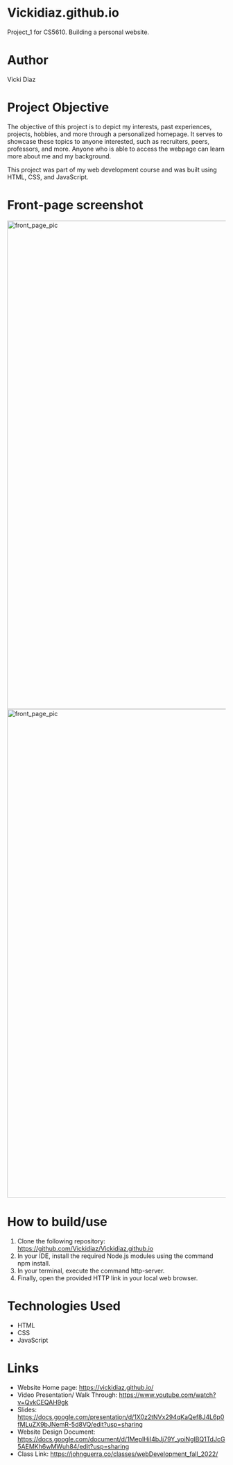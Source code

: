 # Vickidiaz.github.io

Project_1 for CS5610. Building a personal website.

# Author

Vicki Diaz

# Project Objective

The objective of this project is to depict my interests, past experiences, projects, hobbies, and more through a personalized homepage. It serves to showcase these topics to anyone interested, such as recruiters, peers, professors, and more. Anyone who is able to access the webpage can learn more about me and my background.

This project was part of my web development course and was built using HTML, CSS, and JavaScript.

# Front-page screenshot
<img width="1125" alt="front_page_pic" src="https://github.com/Vickidiaz/Vickidiaz.github.io/assets/88179209/79547910-0480-4023-ba9a-0454ac52516a">

<img width="1125" alt="front_page_pic" src="https://github.com/Vickidiaz/Vickidiaz.github.io/assets/88179209/79547910-0480-4023-ba9a-0454ac52516a">

# How to build/use

1. Clone the following repository: https://github.com/Vickidiaz/Vickidiaz.github.io
2. In your IDE, install the required Node.js modules using the command npm install.
3. In your terminal, execute the command http-server.
4. Finally, open the provided HTTP link in your local web browser.

# Technologies Used

- HTML
- CSS
- JavaScript

# Links

- Website Home page: https://vickidiaz.github.io/
- Video Presentation/ Walk Through: https://www.youtube.com/watch?v=QvkCEQAH9gk
- Slides: https://docs.google.com/presentation/d/1X0z2tNVx294qKaQef8J4L6p0fMLuZX9bJNemR-5d8VQ/edit?usp=sharing
- Website Design Document: https://docs.google.com/document/d/1MeplHiI4bJj79Y_yoiNglBQ1TdJcG5AEMKh6wMWuh84/edit?usp=sharing
- Class Link: https://johnguerra.co/classes/webDevelopment_fall_2022/
